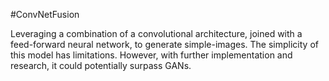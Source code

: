 #ConvNetFusion

Leveraging a combination of a convolutional architecture, joined with a feed-forward neural network, to generate simple-images. The simplicity of this model has limitations. However, with further implementation and research, it could potentially surpass GANs.
